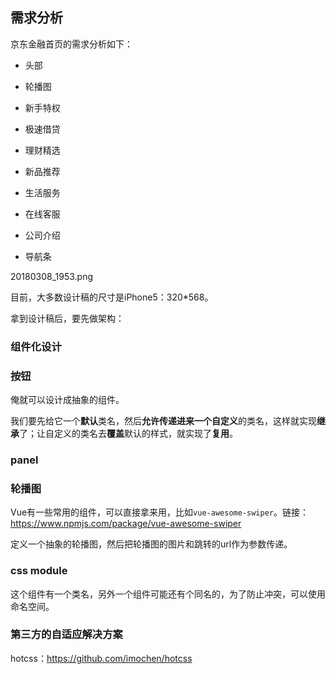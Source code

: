 

## 需求分析

京东金融首页的需求分析如下：

- 头部

- 轮播图

- 新手特权

- 极速借贷

- 理财精选

- 新品推荐

- 生活服务

- 在线客服

- 公司介绍

- 导航条

20180308_1953.png


目前，大多数设计稿的尺寸是iPhone5：320*568。

拿到设计稿后，要先做架构：


### 组件化设计


### 按钮

俺就可以设计成抽象的组件。

我们要先给它一个**默认**类名，然后**允许传递进来一个自定义**的类名，这样就实现**继承**了；让自定义的类名去**覆盖**默认的样式，就实现了**复用**。

### panel


### 轮播图

Vue有一些常用的组件，可以直接拿来用，比如`vue-awesome-swiper`。链接：<https://www.npmjs.com/package/vue-awesome-swiper>


定义一个抽象的轮播图，然后把轮播图的图片和跳转的url作为参数传递。


### css module

这个组件有一个类名，另外一个组件可能还有个同名的，为了防止冲突，可以使用命名空间。


### 第三方的自适应解决方案

hotcss：<https://github.com/imochen/hotcss>







